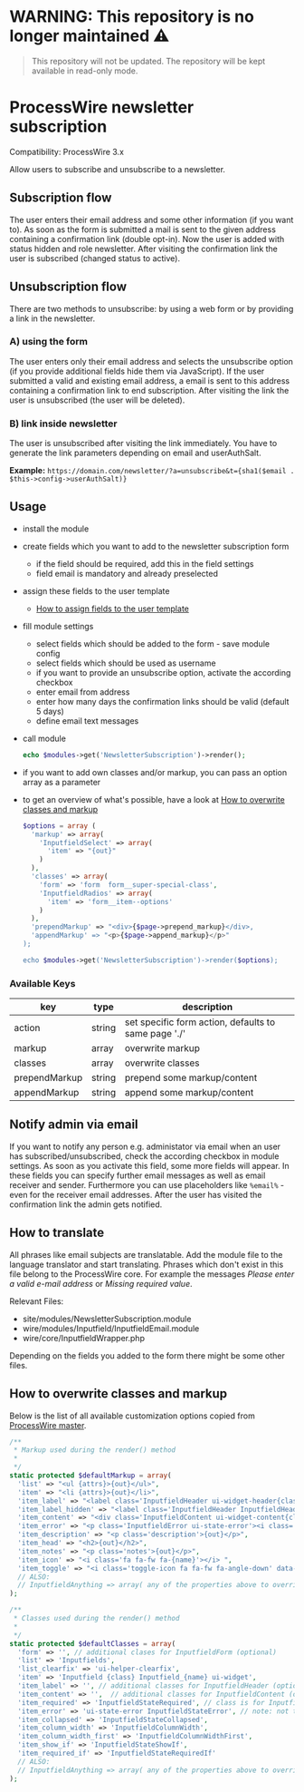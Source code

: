 # WARNING: This repository is no longer maintained :warning:

> This repository will not be updated. The repository will be kept available in read-only mode.

# ProcessWire newsletter subscription

Compatibility: ProcessWire 3.x

Allow users to subscribe and unsubscribe to a newsletter.

## Subscription flow

The user enters their email address and some other information (if you want to).
As soon as the form is submitted a mail is sent to the given address containing a confirmation link (double opt-in).
Now the user is added with status hidden and role newsletter.
After visiting the confirmation link the user is subscribed (changed status to active).

## Unsubscription flow

There are two methods to unsubscribe: by using a web form or by providing a link in the newsletter.

### A) using the form

The user enters only their email address and selects the unsubscribe option (if you provide additional fields hide them via JavaScript).
If the user submitted a valid and existing email address, a email is sent to this address containing a confirmation link to end subscription.
After visiting the link the user is unsubscribed (the user will be deleted).

### B) link inside newsletter

The user is unsubscribed after visiting the link immediately.
You have to generate the link parameters depending on email and userAuthSalt.

**Example:** `https://domain.com/newsletter/?a=unsubscribe&t={sha1($email . $this->config->userAuthSalt)}`

## Usage

* install the module
* create fields which you want to add to the newsletter subscription form
  * if the field should be required, add this in the field settings
  * field email is mandatory and already preselected
* assign these fields to the user template 
  * [How to assign fields to the user template](https://processwire.com/talk/topic/1156-custom-user-fields/?p=10161)
* fill module settings
  * select fields which should be added to the form - save module config
  * select fields which should be used as username
  * if you want to provide an unsubscribe option, activate the according checkbox
  * enter email from address
  * enter how many days the confirmation links should be valid (default 5 days)
  * define email text messages
* call module
  
  ```php
  echo $modules->get('NewsletterSubscription')->render();
  ```
* if you want to add own classes and/or markup, you can pass an option array as a parameter
* to get an overview of what's possible, have a look at [How to overwrite classes and markup](https://github.com/justonestep/processwire-newslettersubscription/tree/develop#how-to-overwrite-classes-and-markup)

  ```php
  $options = array (
    'markup' => array(
      'InputfieldSelect' => array(
        'item' => "{out}"
      )
    ),
    'classes' => array(
      'form' => 'form  form__super-special-class',
      'InputfieldRadios' => array(
        'item' => 'form__item--options'
      )
    ),
    'prependMarkup' => "<div>{$page->prepend_markup}</div>,
    'appendMarkup' => "<p>{$page->append_markup}</p>"
  );

  echo $modules->get('NewsletterSubscription')->render($options);
  ```

### Available Keys

| key                | type    | description                                                                                                                            |
| ---                | ----    | -----------                                                                                                                            |
| action             | string  | set specific form action, defaults to same page './'                                                                                   |
| markup             | array   | overwrite markup                                                                                                                       |
| classes            | array   | overwrite classes                                                                                                                      |
| prependMarkup      | string  | prepend some markup/content                                                                                                            |
| appendMarkup       | string  | append some markup/content                                                                                                             |

## Notify admin via email

If you want to notify any person e.g. administator via email when an user has subscribed/unsubscribed,
check the according checkbox in module settings.
As soon as you activate this field, some more fields will appear.
In these fields you can specify further email messages as well as email receiver and sender.
Furthermore you can use placeholders like `%email%` - even for the receiver email addresses.
After the user has visited the confirmation link the admin gets notified.

## How to translate

All phrases like email subjects are translatable. 
Add the module file to the language translator and start translating.
Phrases which don't exist in this file belong to the ProcessWire core.
For example the messages *Please enter a valid e-mail address* or *Missing required value*.

Relevant Files:

- site/modules/NewsletterSubscription.module
- wire/modules/Inputfield/InputfieldEmail.module
- wire/core/InputfieldWrapper.php

Depending on the fields you added to the form there might be some other files.

## How to overwrite classes and markup

Below is the list of all available customization options copied from [ProcessWire master][1].

```php
/**
 * Markup used during the render() method
 *
 */
static protected $defaultMarkup = array(
  'list' => "<ul {attrs}>{out}</ul>",
  'item' => "<li {attrs}>{out}</li>", 
  'item_label' => "<label class='InputfieldHeader ui-widget-header{class}' for='{for}'>{out}</label>",
  'item_label_hidden' => "<label class='InputfieldHeader InputfieldHeaderHidden ui-widget-header{class}'><span>{out}</span></label>",
  'item_content' => "<div class='InputfieldContent ui-widget-content{class}'>{out}</div>", 
  'item_error' => "<p class='InputfieldError ui-state-error'><i class='fa fa-fw fa-flash'></i><span>{out}</span></p>",
  'item_description' => "<p class='description'>{out}</p>", 
  'item_head' => "<h2>{out}</h2>", 
  'item_notes' => "<p class='notes'>{out}</p>",
  'item_icon' => "<i class='fa fa-fw fa-{name}'></i> ",
  'item_toggle' => "<i class='toggle-icon fa fa-fw fa-angle-down' data-to='fa-angle-down fa-angle-right'></i>", 
  // ALSO: 
  // InputfieldAnything => array( any of the properties above to override on a per-Inputifeld basis)
);

/**
 * Classes used during the render() method
 *
 */
static protected $defaultClasses = array(
  'form' => '', // additional clases for InputfieldForm (optional)
  'list' => 'Inputfields',
  'list_clearfix' => 'ui-helper-clearfix', 
  'item' => 'Inputfield {class} Inputfield_{name} ui-widget',
  'item_label' => '', // additional classes for InputfieldHeader (optional)
  'item_content' => '',  // additional classes for InputfieldContent (optional)
  'item_required' => 'InputfieldStateRequired', // class is for Inputfield
  'item_error' => 'ui-state-error InputfieldStateError', // note: not the same as markup[item_error], class is for Inputfield
  'item_collapsed' => 'InputfieldStateCollapsed',
  'item_column_width' => 'InputfieldColumnWidth',
  'item_column_width_first' => 'InputfieldColumnWidthFirst',
  'item_show_if' => 'InputfieldStateShowIf',
  'item_required_if' => 'InputfieldStateRequiredIf'
  // ALSO: 
  // InputfieldAnything => array( any of the properties above to override on a per-Inputifeld basis)
);
```

[1]: https://github.com/processwire/ProcessWire/blob/master/wire/core/InputfieldWrapper.php#L44 'ProcessWire master'
